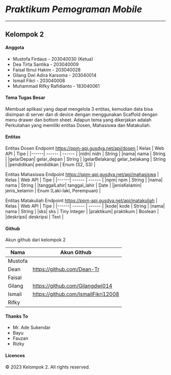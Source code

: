 # *Praktikum Pemograman Mobile*
-----
## Kelompok 2

#### Anggota
- Mustofa Firdaus - 203040030 (Ketua)
- Dea Tirta Santika - 203040009
- Faisal Ibnul Hakim - 203040028
- Gilang Dwi Adira Karsoma - 203040014
- Ismail Fikri - 203040008
- Muhammad Rifky Rafidianto - 183040061

#### Tema Tugas Besar
Membuat aplikasi yang dapat mengelola 3 entitas, kemudian data bisa disimpan di server dan di device dengan menggunakan Scaffold dengan menu drawer dan bottom sheet.
Adapun tema yang dikerjakan adalah Perkuliahan yang memiliki entitas Dosen, Mahasiswa dan Matakuliah.

#### Entitas
Entitas Dosen
Endpoint https://ppm-api.gusdya.net/api/dosen
| Kelas | Web API | Tipe |
|------| ------ | ------ |
|nidn| nidn | String |
|nama| nama | String |
|gelarDepan| gelar_depan | String |
|gelarBelakang| gelar_belakang | String |
|pendidikan| pendidikan | Enum (S2, S3) |

Entitas Mahasiswa
Endpoint https://ppm-api.gusdya.net/api/mahasiswa
| Kelas | Web API | Tipe |
|------| ------ | ------ |
|npm| npm | String |
|nama| nama | String |
|tanggalLahir| tanggal_lahir | Date |
|jenisKelamin| jenis_kelamin | Enum (Laki-laki, Perempuan) |

Entitas Matakuliah
Endpoint https://ppm-api.gusdya.net/api/matakuliah
| Kelas | Web API | Tipe |
|------| ------ | ------ |
|kode| kode | String |
|nama| nama | String |
|sks| sks | Tiny Integer |
|praktikum| praktikum | Boolean |
|deskripsi| deskripsi | Text |

#### Github
Akun github dari kelompok 2

| Nama | Akun Github |
| ------ | ------ |
| Mustofa |  |
| Dean | https://github.com/Dean-Tr |
| Faisal |  |
| Gilang | https://github.com/Gilangdwi014 |
| Ismail | https://github.com/IsmailFikri12008 |
| Rifky |  |

#### Thanks To
- Mr. Ade Sukendar
- Bayu
- Fauzan
- Rizky 

#### Licences
© 2023 Kelompok 2. All rights reserved.
